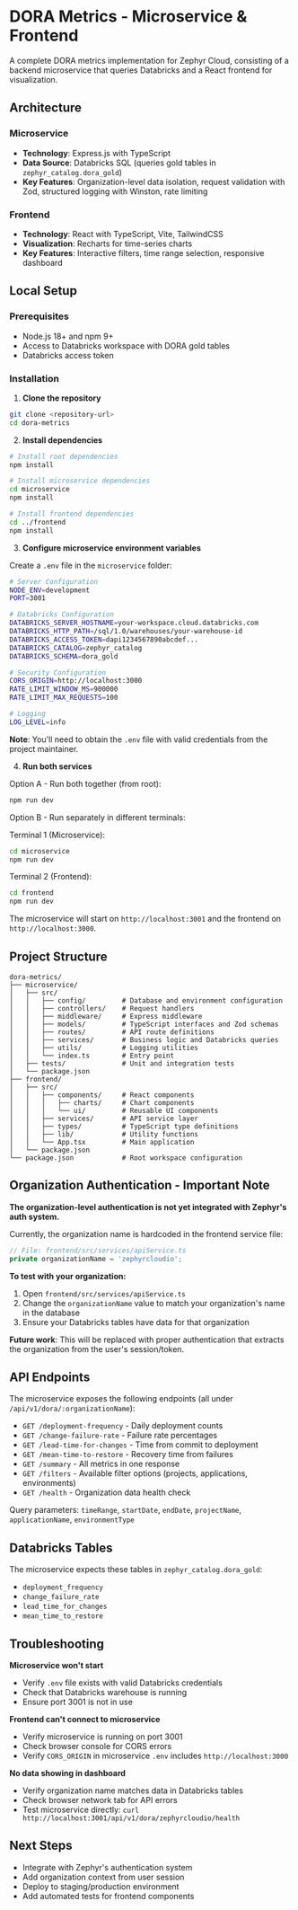 # DORA Metrics - Microservice & Frontend

A complete DORA metrics implementation for Zephyr Cloud, consisting of a backend microservice that queries Databricks and a React frontend for visualization.

## Architecture

### Microservice
- **Technology**: Express.js with TypeScript
- **Data Source**: Databricks SQL (queries gold tables in `zephyr_catalog.dora_gold`)
- **Key Features**: Organization-level data isolation, request validation with Zod, structured logging with Winston, rate limiting

### Frontend
- **Technology**: React with TypeScript, Vite, TailwindCSS
- **Visualization**: Recharts for time-series charts
- **Key Features**: Interactive filters, time range selection, responsive dashboard

## Local Setup

### Prerequisites
- Node.js 18+ and npm 9+
- Access to Databricks workspace with DORA gold tables
- Databricks access token

### Installation

1. **Clone the repository**
```bash
git clone <repository-url>
cd dora-metrics
```

2. **Install dependencies**
```bash
# Install root dependencies
npm install

# Install microservice dependencies
cd microservice
npm install

# Install frontend dependencies
cd ../frontend
npm install
```

3. **Configure microservice environment variables**

Create a `.env` file in the `microservice` folder:

```bash
# Server Configuration
NODE_ENV=development
PORT=3001

# Databricks Configuration
DATABRICKS_SERVER_HOSTNAME=your-workspace.cloud.databricks.com
DATABRICKS_HTTP_PATH=/sql/1.0/warehouses/your-warehouse-id
DATABRICKS_ACCESS_TOKEN=dapi1234567890abcdef...
DATABRICKS_CATALOG=zephyr_catalog
DATABRICKS_SCHEMA=dora_gold

# Security Configuration
CORS_ORIGIN=http://localhost:3000
RATE_LIMIT_WINDOW_MS=900000
RATE_LIMIT_MAX_REQUESTS=100

# Logging
LOG_LEVEL=info
```

**Note**: You'll need to obtain the `.env` file with valid credentials from the project maintainer.

4. **Run both services**

Option A - Run both together (from root):
```bash
npm run dev
```

Option B - Run separately in different terminals:

Terminal 1 (Microservice):
```bash
cd microservice
npm run dev
```

Terminal 2 (Frontend):
```bash
cd frontend
npm run dev
```

The microservice will start on `http://localhost:3001` and the frontend on `http://localhost:3000`.

## Project Structure

```
dora-metrics/
├── microservice/
│   ├── src/
│   │   ├── config/         # Database and environment configuration
│   │   ├── controllers/    # Request handlers
│   │   ├── middleware/     # Express middleware
│   │   ├── models/         # TypeScript interfaces and Zod schemas
│   │   ├── routes/         # API route definitions
│   │   ├── services/       # Business logic and Databricks queries
│   │   ├── utils/          # Logging utilities
│   │   └── index.ts        # Entry point
│   ├── tests/              # Unit and integration tests
│   └── package.json
├── frontend/
│   ├── src/
│   │   ├── components/     # React components
│   │   │   ├── charts/     # Chart components
│   │   │   └── ui/         # Reusable UI components
│   │   ├── services/       # API service layer
│   │   ├── types/          # TypeScript type definitions
│   │   ├── lib/            # Utility functions
│   │   └── App.tsx         # Main application
│   └── package.json
└── package.json            # Root workspace configuration
```

## Organization Authentication - Important Note

**The organization-level authentication is not yet integrated with Zephyr's auth system.**

Currently, the organization name is hardcoded in the frontend service file:

```typescript
// File: frontend/src/services/apiService.ts
private organizationName = 'zephyrcloudio';
```

**To test with your organization:**
1. Open `frontend/src/services/apiService.ts`
2. Change the `organizationName` value to match your organization's name in the database
3. Ensure your Databricks tables have data for that organization

**Future work**: This will be replaced with proper authentication that extracts the organization from the user's session/token.

## API Endpoints

The microservice exposes the following endpoints (all under `/api/v1/dora/:organizationName`):

- `GET /deployment-frequency` - Daily deployment counts
- `GET /change-failure-rate` - Failure rate percentages
- `GET /lead-time-for-changes` - Time from commit to deployment
- `GET /mean-time-to-restore` - Recovery time from failures
- `GET /summary` - All metrics in one response
- `GET /filters` - Available filter options (projects, applications, environments)
- `GET /health` - Organization data health check

Query parameters: `timeRange`, `startDate`, `endDate`, `projectName`, `applicationName`, `environmentType`

## Databricks Tables

The microservice expects these tables in `zephyr_catalog.dora_gold`:

- `deployment_frequency`
- `change_failure_rate`
- `lead_time_for_changes`
- `mean_time_to_restore`

## Troubleshooting

**Microservice won't start**
- Verify `.env` file exists with valid Databricks credentials
- Check that Databricks warehouse is running
- Ensure port 3001 is not in use

**Frontend can't connect to microservice**
- Verify microservice is running on port 3001
- Check browser console for CORS errors
- Verify `CORS_ORIGIN` in microservice `.env` includes `http://localhost:3000`

**No data showing in dashboard**
- Verify organization name matches data in Databricks tables
- Check browser network tab for API errors
- Test microservice directly: `curl http://localhost:3001/api/v1/dora/zephyrcloudio/health`

## Next Steps

- Integrate with Zephyr's authentication system
- Add organization context from user session
- Deploy to staging/production environment
- Add automated tests for frontend components